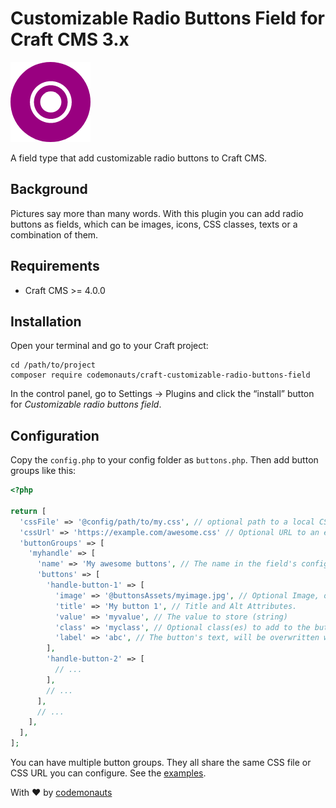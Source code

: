 # Customizable Radio Buttons Field for Craft CMS 3.x

![Icon](resources/buttons.png)

A field type that add customizable radio buttons to Craft CMS.

## Background

Pictures say more than many words. With this plugin you can add radio buttons as fields, which can be images, icons, CSS classes, texts or a combination of them.

## Requirements

 * Craft CMS >= 4.0.0

## Installation

Open your terminal and go to your Craft project:

``` shell
cd /path/to/project
composer require codemonauts/craft-customizable-radio-buttons-field
```

In the control panel, go to Settings → Plugins and click the “install” button for *Customizable radio buttons field*.

## Configuration

Copy the ```config.php``` to your config folder as ```buttons.php```. Then add button groups like this:

``` php
<?php

return [
  'cssFile' => '@config/path/to/my.css', // optional path to a local CSS file. This will be automatically published.
  'cssUrl' => 'https://example.com/awesome.css' // Optional URL to an external CSS.
  'buttonGroups' => [
    'myhandle' => [
      'name' => 'My awesome buttons', // The name in the field's configuration dialog.
      'buttons' => [
        'handle-button-1' => [
          'image' => '@buttonsAssets/myimage.jpg', // Optional Image, overwrites 'label'.
          'title' => 'My button 1', // Title and Alt Attributes.
          'value' => 'myvalue', // The value to store (string)
          'class' => 'myclass', // Optional class(es) to add to the button.
          'label' => 'abc', // The button's text, will be overwritten when an image is set.
        ],
        'handle-button-2' => [
          // ...
        ],
        // ...
      ],
      // ...
    ],
  ],
];
``` 

You can have multiple button groups. They all share the same CSS file or CSS URL you can configure. See the [examples](examples/README.md).

With ❤ by [codemonauts](https://codemonauts.com)

